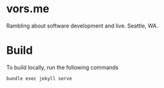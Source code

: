 # vors.me
Rambling about software development and live. Seattle, WA.

# Build

To build locally, run the following commands

```
bundle exec jekyll serve
```
